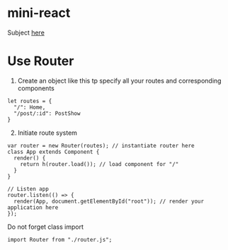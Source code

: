 # mini-react

Subject [here](https://github.com/kmarques/esgi-cours/blob/master/javascript/project-subject.md)

# Use Router

1. Create an object like this tp specify all your routes and corresponding components

```
let routes = {
  "/": Home,
  "/post/:id": PostShow
}
```

2. Initiate route system

```
var router = new Router(routes); // instantiate router here
class App extends Component {
  render() {
    return h(router.load()); // load component for "/"
  }
}

// Listen app
router.listen(() => {
  render(App, document.getElementById("root")); // render your application here
});
```

Do not forget class import
```
import Router from "./router.js";
```
